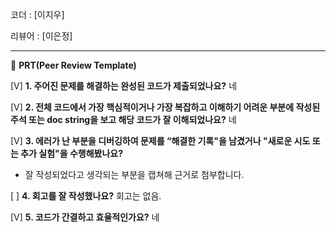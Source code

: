코더 : [이지우]

리뷰어 : [이은정]

---


🔑  **PRT(Peer Review Template)**

[V]  **1. 주어진 문제를 해결하는 완성된 코드가 제출되었나요?**
 네

[V]  **2. 전체 코드에서 가장 핵심적이거나 가장 복잡하고 이해하기 어려운 부분에 작성된 
        주석 또는 doc string을 보고 해당 코드가 잘 이해되었나요?**
네

[V]  **3. 에러가 난 부분을 디버깅하여 문제를 “해결한 기록"을 남겼거나 "새로운 시도 
또는 추가 실험"을 수행해봤나요?**

- 잘 작성되었다고 생각되는 부분을 캡쳐해 근거로 첨부합니다.

[ ]  **4. 회고를 잘 작성했나요?**
회고는 없음.

[V]  **5. 코드가 간결하고 효율적인가요?**
네
